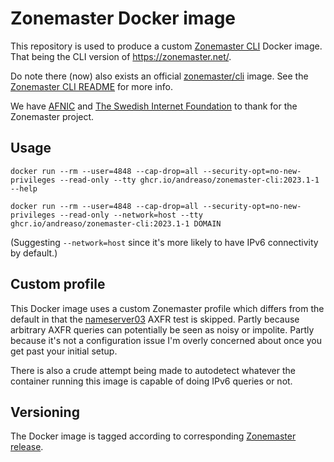 # Zonemaster Docker image

This repository is used to produce a custom [Zonemaster CLI][1] Docker
image. That being the CLI version of <https://zonemaster.net/>.

Do note there (now) also exists an official [zonemaster/cli][6]
image. See the [Zonemaster CLI README][7] for more info.

We have [AFNIC][2] and [The Swedish Internet Foundation][3] to thank
for the Zonemaster project.


## Usage

```shell
docker run --rm --user=4848 --cap-drop=all --security-opt=no-new-privileges --read-only --tty ghcr.io/andreaso/zonemaster-cli:2023.1-1 --help
```

```shell
docker run --rm --user=4848 --cap-drop=all --security-opt=no-new-privileges --read-only --network=host --tty ghcr.io/andreaso/zonemaster-cli:2023.1-1 DOMAIN
```

(Suggesting `--network=host` since it's more likely to have IPv6 connectivity by default.)


## Custom profile

This Docker image uses a custom Zonemaster profile which differs from
the default in that the [nameserver03][5] AXFR test is skipped. Partly
because arbitrary AXFR queries can potentially be seen as noisy or
impolite. Partly because it's not a configuration issue I'm overly
concerned about once you get past your initial setup.

There is also a crude attempt being made to autodetect whatever the
container running this image is capable of doing IPv6 queries or not.


## Versioning

The Docker image is tagged according to corresponding [Zonemaster release][4].


[1]: https://github.com/zonemaster/zonemaster-cli
[2]: https://www.afnic.fr/
[3]: https://internetstiftelsen.se/
[4]: https://github.com/zonemaster/zonemaster/releases
[5]: https://github.com/zonemaster/zonemaster/blob/master/docs/specifications/tests/Nameserver-TP/nameserver03.md
[6]: https://hub.docker.com/r/zonemaster/cli
[7]: https://github.com/zonemaster/zonemaster-cli/blob/master/README.md#docker
